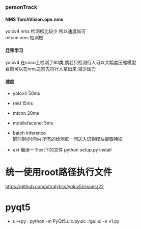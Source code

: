 ### personTrack


#### NMS  TorchVision.ops.nms  
yolov4 nms 检测框比较少 所以速度尚可  
mtcnn nms 检测框

#### 迁移学习
yolov4 在coco上检测了80类,倘若只检测行人可以大幅度压缩模型  
目前可以在nms之前先将行人拿出来,减少压力

#### 速度  
+ yolov4 50ms  
+ reid 15ms  
+ mtcnn 20ms  
+ mobilefacenet 5ms

+ batch inference  
  同时刻t时间内 所有的检测框一同送入识别模块提取特征

+ ext 编译一下ext下的文件 python setup.py install

# 统一使用root路径执行文件

https://github.com/ultralytics/yolov5/issues/22

# pyqt5 
+ ui->py : python -m PyQt5.uic.pyuic ./gui.ui -o v1.py
